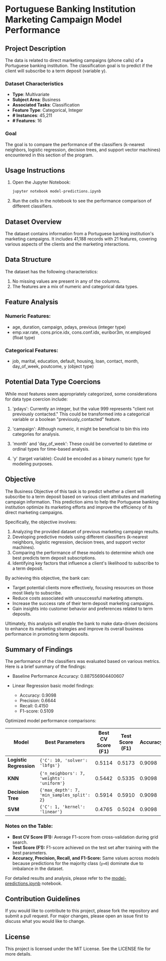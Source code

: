 # Portuguese Banking Institution Marketing Campaign Model Performance

## Project Description
The data is related to direct marketing campaigns (phone calls) of a Portuguese banking institution. The classification goal is to predict if the client will subscribe to a term deposit (variable y).

### Dataset Characteristics
- **Type**: Multivariate
- **Subject Area**: Business
- **Associated Tasks**: Classification
- **Feature Type**: Categorical, Integer
- **# Instances**: 45,211
- **# Features**: 16

### Goal
The goal is to compare the performance of the classifiers (k-nearest neighbors, logistic regression, decision trees, and support vector machines) encountered in this section of the program.

## Usage Instructions
1. Open the Jupyter Notebook:
    ```sh
    jupyter notebook model-predictions.ipynb
    ```
2. Run the cells in the notebook to see the performance comparison of different classifiers.

## Dataset Overview

The dataset contains information from a Portuguese banking institution's marketing campaigns. It includes 41,188 records with 21 features, covering various aspects of the clients and the marketing interactions.

## Data Structure

The dataset has the following characteristics:

1. No missing values are present in any of the columns.
2. The features are a mix of numeric and categorical data types.

## Feature Analysis

### Numeric Features:
- age, duration, campaign, pdays, previous (integer type)
- emp.var.rate, cons.price.idx, cons.conf.idx, euribor3m, nr.employed (float type)

### Categorical Features:
- job, marital, education, default, housing, loan, contact, month, day_of_week, poutcome, y (object type)

## Potential Data Type Coercions

While most features seem appropriately categorized, some considerations for data type coercion include:

1. 'pdays': Currently an integer, but the value 999 represents "client not previously contacted." This could be transformed into a categorical variable or a boolean "previously_contacted" feature.

2. 'campaign': Although numeric, it might be beneficial to bin this into categories for analysis.

3. 'month' and 'day_of_week': These could be converted to datetime or ordinal types for time-based analysis.

4. 'y' (target variable): Could be encoded as a binary numeric type for modeling purposes.


## Objective

The Business Objective of this task is to predict whether a client will subscribe to a term deposit based on various client attributes and marketing campaign information. This prediction aims to help the Portuguese banking institution optimize its marketing efforts and improve the efficiency of its direct marketing campaigns.

Specifically, the objective involves:

1. Analyzing the provided dataset of previous marketing campaign results.
2. Developing predictive models using different classifiers (k-nearest neighbors, logistic regression, decision trees, and support vector machines).
3. Comparing the performance of these models to determine which one best predicts term deposit subscriptions.
4. Identifying key factors that influence a client's likelihood to subscribe to a term deposit.

By achieving this objective, the bank can:

- Target potential clients more effectively, focusing resources on those most likely to subscribe.
- Reduce costs associated with unsuccessful marketing attempts.
- Increase the success rate of their term deposit marketing campaigns.
- Gain insights into customer behavior and preferences related to term deposits.

Ultimately, this analysis will enable the bank to make data-driven decisions to enhance its marketing strategies and improve its overall business performance in promoting term deposits.


## Summary of Findings
The performance of the classifiers was evaluated based on various metrics. Here is a brief summary of the findings:

- Baseline Performance Accuracy: 0.887556904400607
  
- Linear Regression basic model findings:
  - Accuracy: 0.9098
  - Precision: 0.6644
  - Recall: 0.4150
  - F1-score: 0.5109

Optimized model performance comparisons:


| **Model**              | **Best Parameters**                  | **Best CV Score (F1)** | **Test Score (F1)** | **Accuracy** | **Precision** | **Recall** | **F1-Score** |
|-------------------------|---------------------------------------|-------------------------|----------------------|--------------|---------------|------------|--------------|
| **Logistic Regression** | `{'C': 10, 'solver': 'lbfgs'}`       | 0.5114                 | 0.5173               | 0.9098       | 0.6644        | 0.4150     | 0.5109       |
| **KNN**                | `{'n_neighbors': 7, 'weights': 'uniform'}` | 0.5442                 | 0.5335               | 0.9098       | 0.6644        | 0.4150     | 0.5109       |
| **Decision Tree**       | `{'max_depth': 7, 'min_samples_split': 2}` | 0.5914                 | 0.5910               | 0.9098       | 0.6644        | 0.4150     | 0.5109       |
| **SVM**                | `{'C': 1, 'kernel': 'linear'}`       | 0.4765                 | 0.5024               | 0.9098       | 0.6644        | 0.4150     | 0.5109       |

### **Notes on the Table:**
- **Best CV Score (F1):** Average F1-score from cross-validation during grid search.
- **Test Score (F1):** F1-score achieved on the test set after training with the best parameters.
- **Accuracy, Precision, Recall, and F1-Score:** Same values across models because predictions for the majority class (`y=0`) dominate due to imbalance in the dataset.


For detailed results and analysis, please refer to the [model-predictions.ipynb](https://github.com/sohanit/Portugese-bank-marketing-campaign-model-performance/blob/main/model-predictions.ipynb) notebook.

## Contribution Guidelines
If you would like to contribute to this project, please fork the repository and submit a pull request. For major changes, please open an issue first to discuss what you would like to change.

## License
This project is licensed under the MIT License. See the LICENSE file for more details.